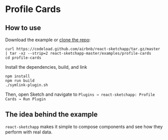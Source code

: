 # Profile Cards

## How to use
Download the example or [clone the repo](http://github.com/airbnb/react-sketchapp):
```
curl https://codeload.github.com/airbnb/react-sketchapp/tar.gz/master | tar -xz --strip=2 react-sketchapp-master/examples/profile-cards
cd profile-cards
```

Install the dependencies, build, and link
```
npm install
npm run build
./symlink-plugin.sh
```

Then, open Sketch and navigate to `Plugins → react-sketchapp: Profile Cards → Run Plugin`

## The idea behind the example

`react-sketchapp` makes it simple to compose components and see how they perform with real data.
